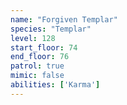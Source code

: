 ```yaml
---
name: "Forgiven Templar"
species: "Templar"
level: 128
start_floor: 74
end_floor: 76
patrol: true
mimic: false
abilities: ['Karma']
---
```

